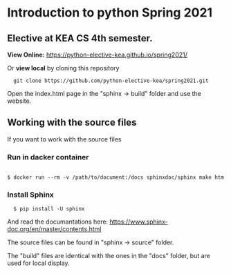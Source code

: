 # Introduction to python Spring 2021

## Elective at KEA CS 4th semester.

**View Online:** https://python-elective-kea.github.io/spring2021/

Or **view local** by cloning this repository

````
  git clone https://github.com/python-elective-kea/spring2021.git

````
Open the index.html page in the "sphinx -> build" folder and use the website.


## Working with the source files

If you want to work with the source files

### Run in dacker container

````

$ docker run --rm -v /path/to/document:/docs sphinxdoc/sphinx make htm

````

### Install Sphinx

````
  $ pip install -U sphinx

````

And read the documantations here: https://www.sphinx-doc.org/en/master/contents.html  

The source files can be found in "sphinx -> source" folder.

The "build" files are identical with the ones in the "docs" folder, but are used for local display.

